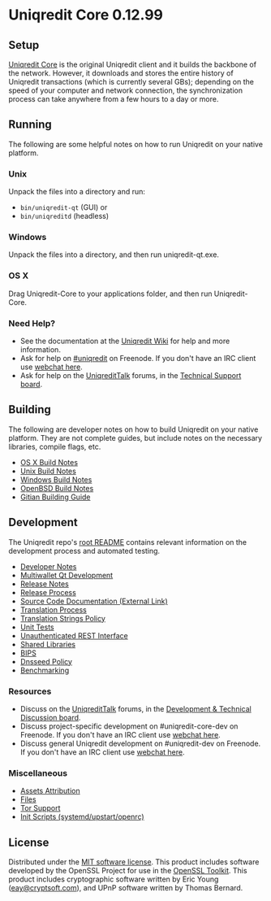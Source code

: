 Uniqredit Core 0.12.99
=====================

Setup
---------------------
[Uniqredit Core](http://uniqredit.org/en/download) is the original Uniqredit client and it builds the backbone of the network. However, it downloads and stores the entire history of Uniqredit transactions (which is currently several GBs); depending on the speed of your computer and network connection, the synchronization process can take anywhere from a few hours to a day or more.

Running
---------------------
The following are some helpful notes on how to run Uniqredit on your native platform.

### Unix

Unpack the files into a directory and run:

- `bin/uniqredit-qt` (GUI) or
- `bin/uniqreditd` (headless)

### Windows

Unpack the files into a directory, and then run uniqredit-qt.exe.

### OS X

Drag Uniqredit-Core to your applications folder, and then run Uniqredit-Core.

### Need Help?

* See the documentation at the [Uniqredit Wiki](https://en.uniqredit.it/wiki/Main_Page)
for help and more information.
* Ask for help on [#uniqredit](http://webchat.freenode.net?channels=uniqredit) on Freenode. If you don't have an IRC client use [webchat here](http://webchat.freenode.net?channels=uniqredit).
* Ask for help on the [UniqreditTalk](https://uniqredittalk.org/) forums, in the [Technical Support board](https://uniqredittalk.org/index.php?board=4.0).

Building
---------------------
The following are developer notes on how to build Uniqredit on your native platform. They are not complete guides, but include notes on the necessary libraries, compile flags, etc.

- [OS X Build Notes](build-osx.md)
- [Unix Build Notes](build-unix.md)
- [Windows Build Notes](build-windows.md)
- [OpenBSD Build Notes](build-openbsd.md)
- [Gitian Building Guide](gitian-building.md)

Development
---------------------
The Uniqredit repo's [root README](/README.md) contains relevant information on the development process and automated testing.

- [Developer Notes](developer-notes.md)
- [Multiwallet Qt Development](multiwallet-qt.md)
- [Release Notes](release-notes.md)
- [Release Process](release-process.md)
- [Source Code Documentation (External Link)](https://dev.visucore.com/uniqredit/doxygen/)
- [Translation Process](translation_process.md)
- [Translation Strings Policy](translation_strings_policy.md)
- [Unit Tests](unit-tests.md)
- [Unauthenticated REST Interface](REST-interface.md)
- [Shared Libraries](shared-libraries.md)
- [BIPS](bips.md)
- [Dnsseed Policy](dnsseed-policy.md)
- [Benchmarking](benchmarking.md)

### Resources
* Discuss on the [UniqreditTalk](https://uniqredittalk.org/) forums, in the [Development & Technical Discussion board](https://uniqredittalk.org/index.php?board=6.0).
* Discuss project-specific development on #uniqredit-core-dev on Freenode. If you don't have an IRC client use [webchat here](http://webchat.freenode.net/?channels=uniqredit-core-dev).
* Discuss general Uniqredit development on #uniqredit-dev on Freenode. If you don't have an IRC client use [webchat here](http://webchat.freenode.net/?channels=uniqredit-dev).

### Miscellaneous
- [Assets Attribution](assets-attribution.md)
- [Files](files.md)
- [Tor Support](tor.md)
- [Init Scripts (systemd/upstart/openrc)](init.md)

License
---------------------
Distributed under the [MIT software license](http://www.opensource.org/licenses/mit-license.php).
This product includes software developed by the OpenSSL Project for use in the [OpenSSL Toolkit](https://www.openssl.org/). This product includes
cryptographic software written by Eric Young ([eay@cryptsoft.com](mailto:eay@cryptsoft.com)), and UPnP software written by Thomas Bernard.
